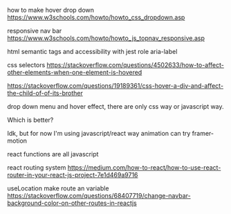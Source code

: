 how to make hover drop down 
https://www.w3schools.com/howto/howto_css_dropdown.asp

responsive nav bar
https://www.w3schools.com/howto/howto_js_topnav_responsive.asp


html semantic tags and accessibility
with jest
role
aria-label


css selectors
https://stackoverflow.com/questions/4502633/how-to-affect-other-elements-when-one-element-is-hovered


https://stackoverflow.com/questions/19189361/css-hover-a-div-and-affect-the-child-of-of-its-brother

drop down menu and hover effect, there are only css way or javascript way.

Which is better?

Idk, but for now I'm using javascript/react way
animation can try framer-motion

react functions are all javascript

react routing system
https://medium.com/how-to-react/how-to-use-react-router-in-your-react-js-project-7e1d469a9716

useLocation
make route an variable
https://stackoverflow.com/questions/68407719/change-navbar-background-color-on-other-routes-in-reactjs





